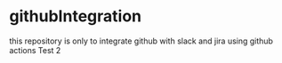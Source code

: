 # githubIntegration
this repository is only to integrate github with slack and jira using github actions
Test 2
